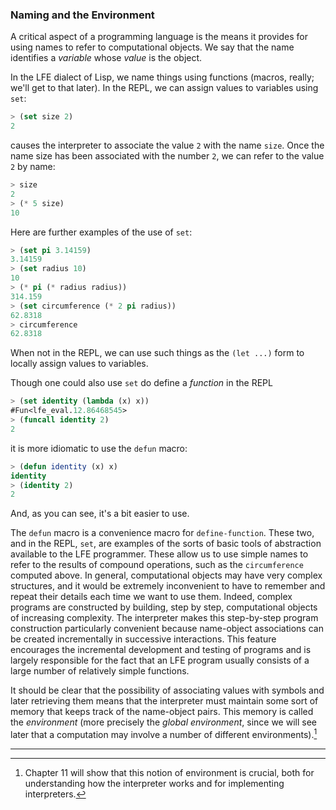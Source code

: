 ### Naming and the Environment

A critical aspect of a programming language is the means it provides for using names to refer to computational objects. We say that the name identifies a *variable* whose *value* is the object.

In the LFE dialect of Lisp, we name things using functions (macros, really; we'll get to that later). In the REPL, we can assign values to variables using ``set``:

```lisp
> (set size 2)
2
```

causes the interpreter to associate the value ``2`` with the name ``size``. Once the name size has been associated with the number ``2``, we can refer to the value ``2`` by name:

```lisp
> size
2
> (* 5 size)
10
```

Here are further examples of the use of ``set``:

```lisp
> (set pi 3.14159)
3.14159
> (set radius 10)
10
> (* pi (* radius radius))
314.159
> (set circumference (* 2 pi radius))
62.8318
> circumference
62.8318
```
 
When not in the REPL, we can use such things as the ``(let ...)`` form to locally assign values to variables.

Though one could also use ``set`` do define a *function* in the REPL

```lisp
> (set identity (lambda (x) x))
#Fun<lfe_eval.12.86468545>
> (funcall identity 2)
2
```

it is more idiomatic to use the ``defun`` macro:

```lisp
> (defun identity (x) x)
identity
> (identity 2)
2
```

And, as you can see, it's a bit easier to use.

The ``defun`` macro is a convenience macro for ``define-function``. These two, and in the REPL, ``set``, are examples of the sorts of basic tools of abstraction available to the LFE programmer. These allow us to use simple names to refer to the results of compound operations, such as the ``circumference`` computed above. In general, computational objects may have very complex structures, and it would be extremely inconvenient to have to remember and repeat their details each time we want to use them. Indeed, complex programs are constructed by building, step by step, computational objects of increasing complexity. The interpreter makes this step-by-step program construction particularly convenient because name-object associations can be created incrementally in successive interactions. This feature encourages the incremental development and testing of programs and is largely responsible for the fact that an LFE program usually consists of a large number of relatively simple functions.

It should be clear that the possibility of associating values with symbols and later retrieving them means that the interpreter must maintain some sort of memory that keeps track of the name-object pairs. This memory is called the *environment* (more precisely the *global environment*, since we will see later that a computation may involve a number of different environments).[^1]



----

[^1]: Chapter 11 will show that this notion of environment is crucial, both for understanding how the interpreter works and for implementing interpreters. 



